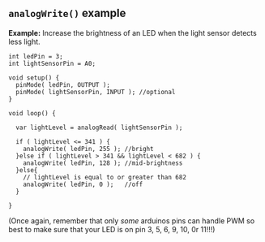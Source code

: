 ## `analogWrite()` example

**Example:** Increase the brightness of an LED when the light sensor detects less light.

```
int ledPin = 3;
int lightSensorPin = A0;

void setup() {
  pinMode( ledPin, OUTPUT );
  pinMode( lightSensorPin, INPUT ); //optional
}

void loop() {

  var lightLevel = analogRead( lightSensorPin );
  
  if ( lightLevel <= 341 ) {
    analogWrite( ledPin, 255 ); //bright
  }else if ( lightLevel > 341 && lightLevel < 682 ) {
    analogWrite( ledPin, 128 ); //mid-brightness
  }else{
    // lightLevel is equal to or greater than 682
    analogWrite( ledPin, 0 );   //off
  }
  
}
```

(Once again, remember that only _some_ arduinos pins can handle PWM so best to make sure that your LED is on pin 3, 5, 6, 9, 10, 0r 11!!!)